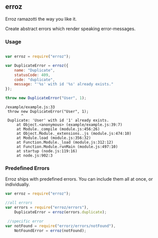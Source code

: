 ## erroz

Erroz ramazotti the way you like it.

Create abstract errors which render speaking error-messages.

### Usage

```javascript

var erroz = require("erroz");

var DuplicateError = erroz({
    name: "Duplicate",
    statusCode: 409,
    code: "duplicate",
    message: "'%s' with id '%s' already exists."
});

throw new DuplicateError("User", 1);
```

```
/example/example.js:33
 throw new DuplicateError("User", 1);
       ^
 Duplicate: 'User' with id '1' already exists.
     at Object.<anonymous> (example/example.js:39:7)
     at Module._compile (module.js:456:26)
     at Object.Module._extensions..js (module.js:474:10)
     at Module.load (module.js:356:32)
     at Function.Module._load (module.js:312:12)
     at Function.Module.runMain (module.js:497:10)
     at startup (node.js:119:16)
     at node.js:902:3
```

### Predefined Errors

Erroz ships with predefined errors. You can include them all at once, or individually.

```javascript
var erroz = require("erroz");

//all errors
var errors = require("erroz/errors"),
    DuplicateError = erroz(errors.duplicate);

 //specific error
var notFound = require("errorz/errors/notFound"),
    NotFoundError = erroz(notFound);
```

